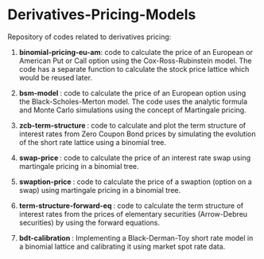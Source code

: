 # Derivatives-Pricing-Models

Repository of codes related to derivatives pricing:

1. <strong> binomial-pricing-eu-am</strong>: code to calculate the price of an European or American Put or Call option using the Cox-Ross-Rubinstein model. The code has a separate function to calculate the stock price lattice which would be reused later.

2. <strong> bsm-model </strong> : code to calculate the price of an European option using the Black-Scholes-Merton model. The code uses the analytic formula and Monte Carlo simulations using the concept of Martingale pricing.

3. <strong> zcb-term-structure </strong>: code to calculate and plot the term structure of interest rates from Zero Coupon Bond prices by simulating the evolution of the short rate lattice using a binomial tree.

4. <strong> swap-price </strong> : code to calculate the price of an interest rate swap using martingale pricing in a binomial tree.

5. <strong> swaption-price </strong> : code to calculate the price of a swaption (option on a swap) using martingale pricing in a binomial tree.

6. <strong> term-structure-forward-eq </strong>: code to calculate the term structure of interest rates from the prices of elementary securities (Arrow-Debreu securities) by using the forward equations.

7. <strong> bdt-calibration </strong>: Implementing a Black-Derman-Toy short rate model in a binomial lattice and calibrating it using market spot rate data.

                            
